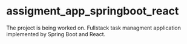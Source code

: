 # assigment_app_springboot_react
The project is being worked on. Fullstack task managment application implemented by Spring Boot and React.
